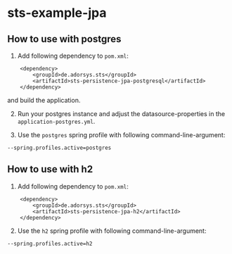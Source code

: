 # sts-example-jpa

## How to use with postgres

1. Add following dependency to `pom.xml`:

```
    <dependency>
        <groupId>de.adorsys.sts</groupId>
        <artifactId>sts-persistence-jpa-postgresql</artifactId>
    </dependency>
```

and build the application.

2. Run your postgres instance and adjust the datasource-properties in the `application-postgres.yml`.

3. Use the `postgres` spring profile with following command-line-argument:

```
--spring.profiles.active=postgres
```

## How to use with h2

1. Add following dependency to `pom.xml`:

```
    <dependency>
        <groupId>de.adorsys.sts</groupId>
        <artifactId>sts-persistence-jpa-h2</artifactId>
    </dependency>
```

2. Use the `h2` spring profile with following command-line-argument:

```
--spring.profiles.active=h2
```
